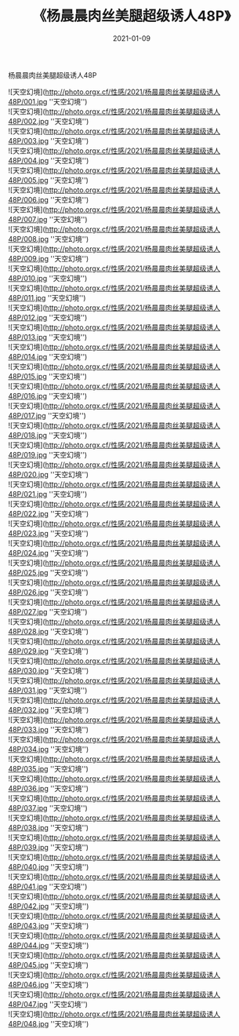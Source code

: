 ﻿---
layout: post
title:  《杨晨晨肉丝美腿超级诱人48P》
date:   2021-01-09
image: http://photo.orgx.cf/性感/2021/杨晨晨肉丝美腿超级诱人48P/000.jpg
categories: [美女, 性感, 泳衣]
---

杨晨晨肉丝美腿超级诱人48P



![天空幻境](http://photo.orgx.cf/性感/2021/杨晨晨肉丝美腿超级诱人48P/001.jpg ''天空幻境'') <br>
![天空幻境](http://photo.orgx.cf/性感/2021/杨晨晨肉丝美腿超级诱人48P/002.jpg ''天空幻境'') <br>
![天空幻境](http://photo.orgx.cf/性感/2021/杨晨晨肉丝美腿超级诱人48P/003.jpg ''天空幻境'') <br>
![天空幻境](http://photo.orgx.cf/性感/2021/杨晨晨肉丝美腿超级诱人48P/004.jpg ''天空幻境'') <br>
![天空幻境](http://photo.orgx.cf/性感/2021/杨晨晨肉丝美腿超级诱人48P/005.jpg ''天空幻境'') <br>
![天空幻境](http://photo.orgx.cf/性感/2021/杨晨晨肉丝美腿超级诱人48P/006.jpg ''天空幻境'') <br>
![天空幻境](http://photo.orgx.cf/性感/2021/杨晨晨肉丝美腿超级诱人48P/007.jpg ''天空幻境'') <br>
![天空幻境](http://photo.orgx.cf/性感/2021/杨晨晨肉丝美腿超级诱人48P/008.jpg ''天空幻境'') <br>
![天空幻境](http://photo.orgx.cf/性感/2021/杨晨晨肉丝美腿超级诱人48P/009.jpg ''天空幻境'') <br>
![天空幻境](http://photo.orgx.cf/性感/2021/杨晨晨肉丝美腿超级诱人48P/010.jpg ''天空幻境'') <br>
![天空幻境](http://photo.orgx.cf/性感/2021/杨晨晨肉丝美腿超级诱人48P/011.jpg ''天空幻境'') <br>
![天空幻境](http://photo.orgx.cf/性感/2021/杨晨晨肉丝美腿超级诱人48P/012.jpg ''天空幻境'') <br>
![天空幻境](http://photo.orgx.cf/性感/2021/杨晨晨肉丝美腿超级诱人48P/013.jpg ''天空幻境'') <br>
![天空幻境](http://photo.orgx.cf/性感/2021/杨晨晨肉丝美腿超级诱人48P/014.jpg ''天空幻境'') <br>
![天空幻境](http://photo.orgx.cf/性感/2021/杨晨晨肉丝美腿超级诱人48P/015.jpg ''天空幻境'') <br>
![天空幻境](http://photo.orgx.cf/性感/2021/杨晨晨肉丝美腿超级诱人48P/016.jpg ''天空幻境'') <br>
![天空幻境](http://photo.orgx.cf/性感/2021/杨晨晨肉丝美腿超级诱人48P/017.jpg ''天空幻境'') <br>
![天空幻境](http://photo.orgx.cf/性感/2021/杨晨晨肉丝美腿超级诱人48P/018.jpg ''天空幻境'') <br>
![天空幻境](http://photo.orgx.cf/性感/2021/杨晨晨肉丝美腿超级诱人48P/019.jpg ''天空幻境'') <br>
![天空幻境](http://photo.orgx.cf/性感/2021/杨晨晨肉丝美腿超级诱人48P/020.jpg ''天空幻境'') <br>
![天空幻境](http://photo.orgx.cf/性感/2021/杨晨晨肉丝美腿超级诱人48P/021.jpg ''天空幻境'') <br>
![天空幻境](http://photo.orgx.cf/性感/2021/杨晨晨肉丝美腿超级诱人48P/022.jpg ''天空幻境'') <br>
![天空幻境](http://photo.orgx.cf/性感/2021/杨晨晨肉丝美腿超级诱人48P/023.jpg ''天空幻境'') <br>
![天空幻境](http://photo.orgx.cf/性感/2021/杨晨晨肉丝美腿超级诱人48P/024.jpg ''天空幻境'') <br>
![天空幻境](http://photo.orgx.cf/性感/2021/杨晨晨肉丝美腿超级诱人48P/025.jpg ''天空幻境'') <br>
![天空幻境](http://photo.orgx.cf/性感/2021/杨晨晨肉丝美腿超级诱人48P/026.jpg ''天空幻境'') <br>
![天空幻境](http://photo.orgx.cf/性感/2021/杨晨晨肉丝美腿超级诱人48P/027.jpg ''天空幻境'') <br>
![天空幻境](http://photo.orgx.cf/性感/2021/杨晨晨肉丝美腿超级诱人48P/028.jpg ''天空幻境'') <br>
![天空幻境](http://photo.orgx.cf/性感/2021/杨晨晨肉丝美腿超级诱人48P/029.jpg ''天空幻境'') <br>
![天空幻境](http://photo.orgx.cf/性感/2021/杨晨晨肉丝美腿超级诱人48P/030.jpg ''天空幻境'') <br>
![天空幻境](http://photo.orgx.cf/性感/2021/杨晨晨肉丝美腿超级诱人48P/031.jpg ''天空幻境'') <br>
![天空幻境](http://photo.orgx.cf/性感/2021/杨晨晨肉丝美腿超级诱人48P/032.jpg ''天空幻境'') <br>
![天空幻境](http://photo.orgx.cf/性感/2021/杨晨晨肉丝美腿超级诱人48P/033.jpg ''天空幻境'') <br>
![天空幻境](http://photo.orgx.cf/性感/2021/杨晨晨肉丝美腿超级诱人48P/034.jpg ''天空幻境'') <br>
![天空幻境](http://photo.orgx.cf/性感/2021/杨晨晨肉丝美腿超级诱人48P/035.jpg ''天空幻境'') <br>
![天空幻境](http://photo.orgx.cf/性感/2021/杨晨晨肉丝美腿超级诱人48P/036.jpg ''天空幻境'') <br>
![天空幻境](http://photo.orgx.cf/性感/2021/杨晨晨肉丝美腿超级诱人48P/037.jpg ''天空幻境'') <br>
![天空幻境](http://photo.orgx.cf/性感/2021/杨晨晨肉丝美腿超级诱人48P/038.jpg ''天空幻境'') <br>
![天空幻境](http://photo.orgx.cf/性感/2021/杨晨晨肉丝美腿超级诱人48P/039.jpg ''天空幻境'') <br>
![天空幻境](http://photo.orgx.cf/性感/2021/杨晨晨肉丝美腿超级诱人48P/040.jpg ''天空幻境'') <br>
![天空幻境](http://photo.orgx.cf/性感/2021/杨晨晨肉丝美腿超级诱人48P/041.jpg ''天空幻境'') <br>
![天空幻境](http://photo.orgx.cf/性感/2021/杨晨晨肉丝美腿超级诱人48P/042.jpg ''天空幻境'') <br>
![天空幻境](http://photo.orgx.cf/性感/2021/杨晨晨肉丝美腿超级诱人48P/043.jpg ''天空幻境'') <br>
![天空幻境](http://photo.orgx.cf/性感/2021/杨晨晨肉丝美腿超级诱人48P/044.jpg ''天空幻境'') <br>
![天空幻境](http://photo.orgx.cf/性感/2021/杨晨晨肉丝美腿超级诱人48P/045.jpg ''天空幻境'') <br>
![天空幻境](http://photo.orgx.cf/性感/2021/杨晨晨肉丝美腿超级诱人48P/046.jpg ''天空幻境'') <br>
![天空幻境](http://photo.orgx.cf/性感/2021/杨晨晨肉丝美腿超级诱人48P/047.jpg ''天空幻境'') <br>
![天空幻境](http://photo.orgx.cf/性感/2021/杨晨晨肉丝美腿超级诱人48P/048.jpg ''天空幻境'') <br>